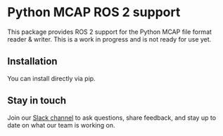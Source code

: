 # Python MCAP ROS 2 support

This package provides ROS 2 support for the Python MCAP file format reader &amp;
writer. This is a work in progress and is not ready for use yet.

## Installation

You can install directly via pip.

## Stay in touch

Join our [Slack channel](https://foxglove.dev/join-slack) to ask questions,
share feedback, and stay up to date on what our team is working on.
